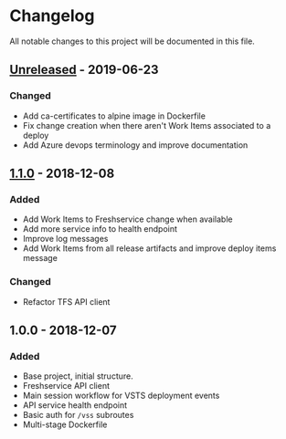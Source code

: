 # Changelog
All notable changes to this project will be documented in this file.

## [Unreleased] - 2019-06-23
### Changed
- Add ca-certificates to alpine image in Dockerfile
- Fix change creation when there aren't Work Items associated to a deploy
- Add Azure devops terminology and improve documentation

## [1.1.0] - 2018-12-08
### Added
- Add Work Items to Freshservice change when available
- Add more service info to health endpoint
- Improve log messages
- Add Work Items from all release artifacts and improve deploy items message  

### Changed
- Refactor TFS API client 

## 1.0.0 - 2018-12-07
### Added
- Base project, initial structure.
- Freshservice API client
- Main session workflow for VSTS deployment events
- API service health endpoint
- Basic auth for `/vss` subroutes
- Multi-stage Dockerfile

[Unreleased]: https://github.com/payvision-development/scribe/compare/v1.1.0...HEAD
[1.1.0]: https://github.com/payvision-development/scribe/compare/v1.0.0...v1.1.0
